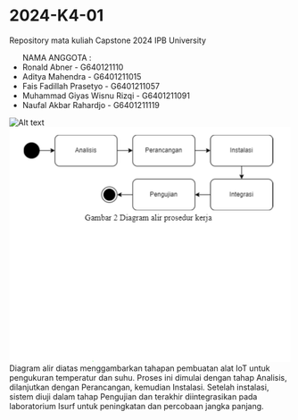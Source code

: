 # 2024-K4-01
Repository mata kuliah Capstone 2024 IPB University </br>
<ul> NAMA ANGGOTA : </br>
<li> Ronald Abner - G640121110 </li>
<li> Aditya Mahendra - G6401211015 </li>
<li> Fais Fadillah Prasetyo - G6401211057 </li>
<li> Muhammad Giyas Wisnu Rizqi - G6401211091 </li>
<li>Naufal Akbar Rahardjo - G6401211119 </li>
</ul>
<img title="a title" alt="Alt text" src="module.jpg">
<img title="b title" alt="Alt text" src="Screenshot 2024-06-19 090657.png">
	Diagram alir diatas menggambarkan tahapan pembuatan alat IoT untuk pengukuran temperatur dan suhu. Proses ini dimulai dengan tahap Analisis, dilanjutkan dengan Perancangan, kemudian Instalasi. Setelah instalasi, sistem diuji dalam tahap Pengujian dan terakhir diintegrasikan pada laboratorium Isurf untuk peningkatan dan percobaan jangka panjang.

